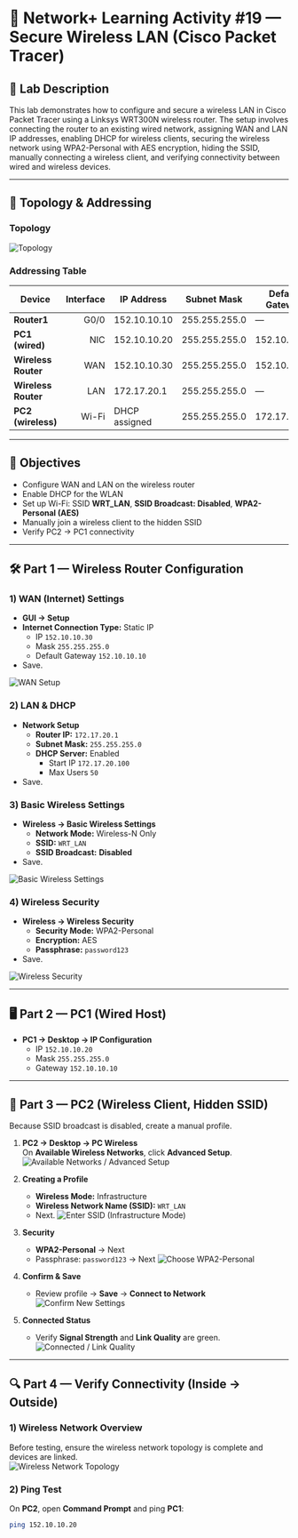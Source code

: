 # 🛜 Network+ Learning Activity #19 — Secure Wireless LAN (Cisco Packet Tracer)

## 📄 Lab Description
This lab demonstrates how to configure and secure a wireless LAN in Cisco Packet Tracer using a Linksys WRT300N wireless router. The setup involves connecting the router to an existing wired network, assigning WAN and LAN IP addresses, enabling DHCP for wireless clients, securing the wireless network using WPA2-Personal with AES encryption, hiding the SSID, manually connecting a wireless client, and verifying connectivity between wired and wireless devices.

---

## 🧭 Topology & Addressing

### Topology
![Topology](s1.png)

### Addressing Table
| Device               | Interface | IP Address     | Subnet Mask     | Default Gateway |
|---------------------|----------:|----------------|-----------------|-----------------|
| **Router1**         | G0/0      | 152.10.10.10   | 255.255.255.0   | —               |
| **PC1 (wired)**     | NIC       | 152.10.10.20   | 255.255.255.0   | 152.10.10.10    |
| **Wireless Router** | WAN       | 152.10.10.30   | 255.255.255.0   | 152.10.10.10    |
| **Wireless Router** | LAN       | 172.17.20.1    | 255.255.255.0   | —               |
| **PC2 (wireless)**  | Wi-Fi     | DHCP assigned  | 255.255.255.0   | 172.17.20.1     |

---

## 🎯 Objectives
- Configure WAN and LAN on the wireless router  
- Enable DHCP for the WLAN  
- Set up Wi-Fi: SSID **WRT_LAN**, **SSID Broadcast: Disabled**, **WPA2-Personal (AES)**  
- Manually join a wireless client to the hidden SSID  
- Verify PC2 → PC1 connectivity

---

## 🛠️ Part 1 — Wireless Router Configuration

### 1) WAN (Internet) Settings
- **GUI → Setup**
- **Internet Connection Type:** Static IP  
  - IP `152.10.10.30`  
  - Mask `255.255.255.0`  
  - Default Gateway `152.10.10.10`
- Save.
  
![WAN Setup](s2.png)

### 2) LAN & DHCP
- **Network Setup**
  - **Router IP:** `172.17.20.1`
  - **Subnet Mask:** `255.255.255.0`
  - **DHCP Server:** Enabled  
    - Start IP `172.17.20.100`  
    - Max Users `50`
- Save.

### 3) Basic Wireless Settings
- **Wireless → Basic Wireless Settings**
  - **Network Mode:** Wireless-N Only
  - **SSID:** `WRT_LAN`
  - **SSID Broadcast:** **Disabled**
- Save.

![Basic Wireless Settings](s3.png)

### 4) Wireless Security
- **Wireless → Wireless Security**
  - **Security Mode:** WPA2-Personal
  - **Encryption:** AES
  - **Passphrase:** `password123`
- Save.

![Wireless Security](s4.png)

---

## 🖥️ Part 2 — PC1 (Wired Host)

- **PC1 → Desktop → IP Configuration**
  - IP `152.10.10.20`
  - Mask `255.255.255.0`
  - Gateway `152.10.10.10`

---

## 📶 Part 3 — PC2 (Wireless Client, Hidden SSID)

Because SSID broadcast is disabled, create a manual profile.

1) **PC2 → Desktop → PC Wireless**  
   On **Available Wireless Networks**, click **Advanced Setup**.
   ![Available Networks / Advanced Setup](s5.png)

2) **Creating a Profile**
   - **Wireless Mode:** Infrastructure  
   - **Wireless Network Name (SSID):** `WRT_LAN`  
   - Next.
   ![Enter SSID (Infrastructure Mode)](s6.png)

3) **Security**
   - **WPA2-Personal** → Next  
   - Passphrase: `password123` → Next
   ![Choose WPA2-Personal](s7.png)

4) **Confirm & Save**
   - Review profile → **Save** → **Connect to Network**
   ![Confirm New Settings](s8.png)

5) **Connected Status**
   - Verify **Signal Strength** and **Link Quality** are green.
   ![Connected / Link Quality](s9.png)

---

## 🔍 Part 4 — Verify Connectivity (Inside → Outside)

### 1) Wireless Network Overview
Before testing, ensure the wireless network topology is complete and devices are linked.  
![Wireless Network Topology](s11.png)

### 2) Ping Test
On **PC2**, open **Command Prompt** and ping **PC1**:

```bash
ping 152.10.10.20
